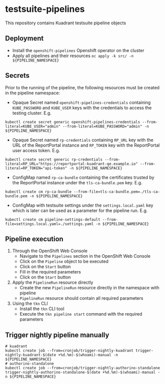 testsuite-pipelines
===
This repository contains Kuadrant testsuite pipeline objects

Deployment
---
* Install the `openshift-pipelines` Openshift operator on the cluster
* Apply all pipelines and their resources `oc apply -k src/ -n ${PIPELINE_NAMESPACE}`

Secrets
---
Prior to the running of the pipeline, the following resources must be created in the pipeline namespace:
- Opaque Secret named `openshift-pipelines-credentials` containing `KUBE_PASSWORD` and `KUBE_USER` keys 
with the credentials to access the testing cluster. E.g.
```shell
kubectl create secret generic openshift-pipelines-credentials --from-literal=KUBE_USER="admin" --from-literal=KUBE_PASSWORD="admin" -n ${PIPELINE_NAMESPACE}
```
- Opaque Secret named `rp-credentials` containing `RP_URL` key with the URL of the ReportPortal instance 
and `RP_TOKEN` key with the ReportPortal user access token. E.g.
```shell
kubectl create secret generic rp-credentials --from-literal=RP_URL="https://reportportal-kuadrant-qe.example.io" --from-literal=RP_TOKEN="api-token" -n ${PIPELINE_NAMESPACE}
```
- ConfigMap named `rp-ca-bundle` containing the certificates trusted by the ReportPortal instance under the `tls-ca-bundle.pem` key. E.g.
```shell
kubectl create cm rp-ca-bundle --from-file=tls-ca-bundle.pem=./tls-ca-bundle.pem -n ${PIPELINE_NAMESPACE}
```
- ConfigMap with testsuite settings under the `settings.local.yaml` key which is later can be used as a parameter for the pipeline run. E.g.
```shell
kubectl create cm pipeline-settings-default --from-file=settings.local.yaml=./settings.yaml -n ${PIPELINE_NAMESPACE}
```

Pipeline execution
---
1. Through the OpenShift Web Console
    - Navigate to the `Pipelines` section in the OpenShift Web Console
    - Click on the `Pipeline` object to be executed
    - Click on the `Start` button
    - Fill in the required parameters
    - Click on the `Start` button
2. Apply the `PipelineRun` resource directly
    - Create the new `PipelineRun` resource directly in the namespace with pipeline
    - `PipelineRun` resource should contain all required parameters
3. Using the `tkn` CLI
    - Install the `tkn` CLI tool
    - Execute the `tkn pipeline start` command with the required parameters

Trigger nightly pipeline manually
---
```shell
# kuadrant
kubectl create job --from=cronjob/trigger-nightly-kuadrant trigger-nightly-kuadrant-$(date +%d.%m)-$(whoami)-manual -n ${PIPELINE_NAMESPACE}
# authorino-standalone
kubectl create job --from=cronjob/trigger-nightly-authorino-standalone trigger-nightly-authorino-standalone-$(date +%d.%m)-$(whoami)-manual -n ${PIPELINE_NAMESPACE}
```
